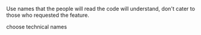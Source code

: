 Use names that the people will read the code will understand, don't cater to those who requested the feature.

 choose technical names




